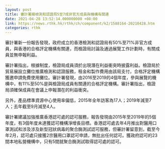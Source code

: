 ```yaml
---
layout: post
title: 審計署揭檢測和認證局5至7成非官方成員與機構有關連
date: 2021-04-28 13:52:14.000000000 +08:00
link: https://news.rthk.hk/rthk/ch/component/k2/1588164-20210428.htm
categories: rthk
---
```


審計署新一份報告發現，政府成立的香港檢測和認證局有50%至71%非官方成員，與香港的合格評定機構有關連，而檢證局討論及通過展覽工作計劃時，有關成員並無申報利益。

審計署指出，根據制度，檢證局成員須於出現潛在利益衝突時披露利益。檢證局於貿易展設立攤位推廣檢測和認證服務，租金和製作費用由該局支付，合格評定機構獲邀申請免費使用攤位。審計署發現，由2016至2019的4個年度，參與展覽的機構中，有11%至50%是與檢證局成員有關連的合格評定機構。審計署指出，檢證局須確保成員在會議上申報潛在的利益衝突。

另外，產品標準資源中心使用率偏低，2015年全年訪客為17人；2019年減至7人；去年截至9月減至4人。

審計署建議加強推廣香港認可處的認可服務，報告發現由2015年至2019年的5個年度，有3個年度未達獲認可機構淨增長目標。香港認可處去年4月推出對醫用口罩測試和涉及涉及新型冠狀病毒的聚合酶測試認可服務，但審計署留意到，截至今年2月，認可處只接獲2宗醫用口罩認可申請，無批出任何認可。獲政府認可的23間本地私營機構中，只有5間就聚合酶測試取得認可處的認可。
